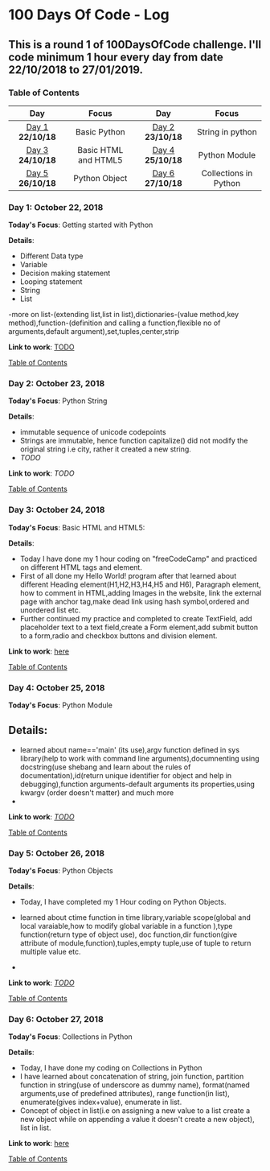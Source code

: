 # 100 Days Of Code - Log
## This is a round 1 of 100DaysOfCode challenge. I'll code minimum 1 hour every day from date 22/10/2018 to 27/01/2019.
<a name="toc"></a>
### Table of Contents 
|Day|Focus|Day|Focus|
|:---:|:-----:|:---:|:-----:|
|[Day 1](#day-1) **22/10/18**|Basic Python|[Day 2](#day-2) **23/10/18**|String in  python |
|[Day 3](#day-3) **24/10/18**|Basic HTML and HTML5|[Day 4](#day-4) **25/10/18**| Python Module |
|[Day 5](#day-5) **26/10/18**|Python Object |[Day 6](#day-6) **27/10/18**| Collections in Python |
<a name="day-1"></a>
### Day 1: October 22, 2018 
**Today's Focus**: Getting started with Python

**Details**:
 - Different Data type
 - Variable
 - Decision making statement
 - Looping statement
 - String
 - List

 -more on list-(extending list,list in list),dictionaries-(value method,key method),function-(definition and calling a function,flexible no of arguments,default argument),set,tuples,center,strip

**Link to work**: [TODO](http://localhost:8888/tree/Desktop/100DaysOfCode/PythonPractice)

   [Table of Contents](#toc)

<a name="day-2"></a>
### Day 2: October 23, 2018
**Today's Focus**: Python String 

**Details**:
 - immutable sequence of unicode codepoints
 - Strings are immutable, hence function capitalize() did not modify the original string i.e city, rather it created a new string.
 - _TODO_

**Link to work**: _TODO_

[Table of Contents](#toc)

<a name="day-3"></a>
### Day 3: October 24, 2018 
**Today's Focus**: Basic HTML and HTML5: 

**Details**:
 - Today I have done my 1 hour coding on "freeCodeCamp" and practiced on different HTML tags and element.
 - First of all done my Hello World! program after that learned about different Heading element(H1,H2,H3,H4,H5 and H6), Paragraph element, how to comment in HTML,adding Images in the website, link the external page with anchor tag,make dead link using hash symbol,ordered and unordered list etc.
 - Further continued my practice and completed to create TextField, add placeholder text to a text field,create a Form element,add submit button to a form,radio and checkbox buttons and division element.
 
**Link to work**: [here](https://www.freecodecamp.org/khushaboo)

[Table of Contents](#toc)

<a name="day-4"></a>
### Day 4: October 25, 2018 
**Today's Focus**: Python Module

**Details**:
 - 
 - learned about name=='main' (its use),argv function defined in sys library(help to work with command line arguments),documnenting using docstring(use shebang and learn about the rules of documentation),id(return unique identifier for object and help in debugging),function arguments-default arguments its properties,using kwargv (order doesn't matter) and much more
 - 

**Link to work**: [_TODO_]()

[Table of Contents](#toc)

<a name="day-5"></a>
### Day 5: October 26, 2018 
**Today's Focus**: Python Objects

**Details**:
 - Today, I have completed my 1 Hour coding on Python Objects.
 - learned about ctime function in time library,variable scope(global and local varaiable,how to modify global variable in a function ),type function(return type of object use), doc function,dir function(give attribute of module,function),tuples,empty tuple,use of tuple to return multiple value etc.

 - 

**Link to work**: [_TODO_](http://localhost:8888/tree/Desktop/100DaysOfCode/PythonPractice)

[Table of Contents](#toc)

<a name="day-6"></a>
### Day 6: October 27, 2018 
**Today's Focus**: Collections in Python

**Details**:
 - Today, I have done my coding on Collections in Python
 - I have learned about concatenation of string, join function, partition function in string(use of underscore as dummy name), format(named arguments,use of predefined attributes), range function(in list), enumerate(gives index+value), enumerate in list.
 - Concept of object in list(i.e on assigning a new value to a list create a new object while on appending a value it doesn't create a new object), list in list.

**Link to work**: [here](http://localhost:8888/tree/Desktop/100DaysOfCode/PythonPractice)

[Table of Contents](#toc)
